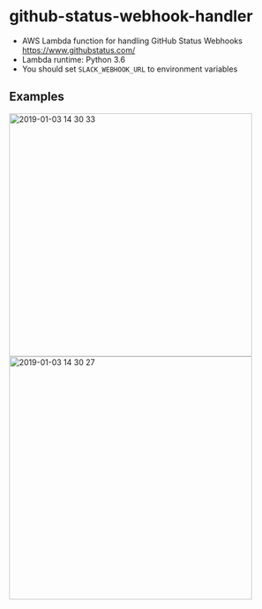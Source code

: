 # github-status-webhook-handler
- AWS Lambda function for handling GitHub Status Webhooks https://www.githubstatus.com/
- Lambda runtime: Python 3.6
- You should set `SLACK_WEBHOOK_URL` to environment variables

## Examples
<img width="440" alt="2019-01-03 14 30 33" src="https://user-images.githubusercontent.com/4963478/50624512-68beed00-0f64-11e9-9420-9a4eb6e9acbb.png">

<img width="440" alt="2019-01-03 14 30 27" src="https://user-images.githubusercontent.com/4963478/50624496-4c22b500-0f64-11e9-9bd6-3bfb55a95c07.png">
